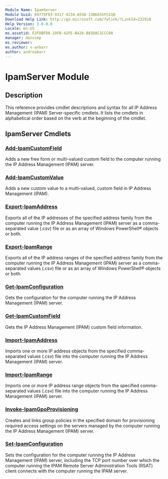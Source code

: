 ```yaml
---
Module Name: IpamServer
Module Guid: 69775F93-9317-4234-A558-13B6655FC41B
Download Help Link: http://go.microsoft.com/fwlink/?LinkId=232918
Help Version: 3.0.0.0
Locale: en-US
ms.assetid: E3FDBFD8-19FB-42FE-B426-B83DAC1CCC08
manager: dansimp
ms.reviewer:
ms.author: v-anbarr
author: andreabarr
---
```


# IpamServer Module
## Description
This reference provides cmdlet descriptions and syntax for all IP Address Management (IPAM) Server-specific cmdlets. It lists the cmdlets in alphabetical order based on the verb at the beginning of the cmdlet.

## IpamServer Cmdlets
### [Add-IpamCustomField](./Add-IpamCustomField.md)
Adds a new free form or multi-valued custom field to the computer running the  IP Address Management (IPAM) server.

### [Add-IpamCustomValue](./Add-IpamCustomValue.md)
Adds a new custom value to a multi-valued, custom field in IP Address Management (IPAM).

### [Export-IpamAddress](./Export-IpamAddress.md)
Exports all of the IP addresses of the specified address family from the computer running the IP Address Management (IPAM) server as a comma-separated value (.csv) file or as an array of Windows PowerShell® objects or both.

### [Export-IpamRange](./Export-IpamRange.md)
Exports all of the IP address ranges of the specified address family from the computer running the IP Address Management (IPAM) server as a comma-separated values (.csv) file or as an array of Windows PowerShell® objects or both.

### [Get-IpamConfiguration](./Get-IpamConfiguration.md)
Gets the configuration for the computer running the IP Address Management (IPAM) server.

### [Get-IpamCustomField](./Get-IpamCustomField.md)
Gets the IP Address Management (IPAM) custom field information.

### [Import-IpamAddress](./Import-IpamAddress.md)
Imports one or more IP address objects from the specified comma-separated values (.csv) file into the computer running the IP Address Management (IPAM) server.

### [Import-IpamRange](./Import-IpamRange.md)
Imports one or more IP address range objects from the specified comma-separated values (.csv) file into the computer running the IP Address Management (IPAM) server.

### [Invoke-IpamGpoProvisioning](./Invoke-IpamGpoProvisioning.md)
Creates and links group policies in the specified domain for provisioning required access settings on the servers managed by the computer running the IP Address Management (IPAM) server.

### [Set-IpamConfiguration](./Set-IpamConfiguration.md)
Sets the configuration for the computer running the IP Address Management (IPAM) server, including the TCP port number over which the computer running the IPAM Remote Server Administration Tools (RSAT) client connects with the computer running the IPAM server.

